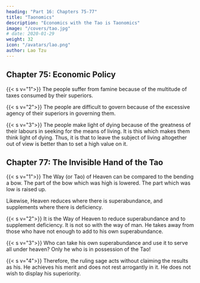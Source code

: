```yaml
---
heading: "Part 16: Chapters 75-77"
title: "Taonomics"
description: "Economics with the Tao is Taonomics"
image: "/covers/tao.jpg"
# date: 2020-01-29
weight: 32
icon: "/avatars/lao.png"
author: Lao Tzu
---
```



## Chapter 75: Economic Policy

{{< s v="1">}} The people suffer from famine because of the multitude of taxes consumed by their superiors.


{{< s v="2">}} The people are difficult to govern because of the excessive agency of their superiors in governing them. 


{{< s v="3">}} The people make light of dying because of the greatness of their labours in seeking for the means of living. 
It is this which makes them think light of dying. Thus, it is that to leave the subject of living altogether out of view is better than to set a high value on it.



## Chapter 77: The Invisible Hand of the Tao

{{< s v="1">}} The Way (or Tao) of Heaven can be compared to the bending a bow. The part of the bow which was high is lowered. The part which was low is raised up. 

Likewise, Heaven reduces where there is superabundance, and supplements where there is deficiency.


{{< s v="2">}} It is the Way of Heaven to reduce superabundance and to supplement deficiency. It is not so with the way of man. He takes away from those who have not enough to add to his own superabundance.


{{< s v="3">}} Who can take his own superabundance and use it to serve all under heaven? Only he who is in possession of the Tao!


{{< s v="4">}} Therefore, the ruling sage acts without claiming the results as his. He achieves his merit and does not rest arrogantly in it. He does not wish to display his superiority.
